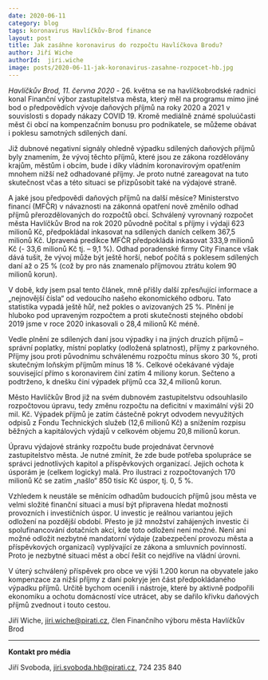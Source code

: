 ```yaml
---
date: 2020-06-11
category: blog
tags: koronavirus Havlíčkův-Brod finance
layout: post
title: Jak zasáhne koronavirus do rozpočtu Havlíčkova Brodu?
author: Jiří Wiche
authorId:  jiri.wiche
image: posts/2020-06-11-jak-koronavirus-zasahne-rozpocet-hb.jpg	
---
```


*Havlíčkův Brod, 11. června 2020* - 26. května se na havlíčkobrodské radnici konal Finanční výbor zastupitelstva města, který měl na programu mimo jiné bod o předpovědích vývoje daňových příjmů na roky 2020 a 2021 v souvislosti s dopady nákazy COVID 19. Kromě mediálně známé spoluúčasti měst či obcí na kompenzačním bonusu pro podnikatele, se můžeme obávat i poklesu samotných sdílených daní.

Již dubnové negativní signály ohledně výpadku sdílených daňových příjmů byly znamením, že vývoj těchto příjmů, které jsou ze zákona rozdělovány krajům, městům i obcím, bude i díky vládním koronavirovým opatřením mnohem nižší než odhadované příjmy. Je proto nutné zareagovat na tuto skutečnost včas a této situaci se přizpůsobit také na výdajové straně.

A jaké jsou předpovědi daňových příjmů na další měsíce? Ministerstvo financí (MFČR) v návaznosti na zákonná opatření nově změnilo odhad příjmů přerozdělovaných do rozpočtů obcí. Schválený vyrovnaný rozpočet města Havlíčkův Brod na rok 2020 původně počítal s příjmy i výdaji 623 milionů Kč, předpokládal inkasovat na sdílených daních celkem 367,5 milionů Kč. Upravená predikce MFČR předpokládá inkasovat 333,9 milionů Kč (- 33,6 milionů Kč tj. – 9,1 %). Odhad poradenské firmy City Finance však dává tušit, že vývoj může být ještě horší, neboť počítá s poklesem sdílených daní až o 25 % (což by pro nás znamenalo příjmovou ztrátu kolem 90 milionů korun). 

V době, kdy jsem psal tento článek, mně přišly další zpřesňující informace a „nejnovější čísla“ od vedoucího našeho ekonomického odboru. Tato statistika vypadá ještě hůř, než pokles o avizovaných 25 %. Plnění je hluboko pod upraveným rozpočtem a proti skutečnosti stejného období 2019 jsme v roce 2020 inkasovali o 28,4 milionů Kč méně.

Vedle plnění ze sdílených daní jsou výpadky i na jiných druzích příjmů – správní poplatky, místní poplatky (odložená splatnost), příjmy z parkovného. Příjmy jsou proti původnímu schválenému rozpočtu mínus skoro 30 %, proti skutečným loňským příjmům mínus 18 %. Celkové očekávané výdaje související přímo s koronavirem činí zatím 4 miliony korun. Sečteno a podtrženo, k dnešku činí výpadek příjmů cca 32,4 milionů korun. 

Město Havlíčkův Brod již na svém dubnovém zastupitelstvu odsouhlasilo rozpočtovou úpravu, tedy změnu rozpočtu na deficitní v maximální výši 20 mil. Kč. Výpadek příjmů je zatím částečně pokryt odvodem nevyužitých odpisů z Fondu Technických služeb (12,6 milionů Kč) a snížením rozpisu běžných a kapitálových výdajů v celkovém objemu 20,8 milionů korun.

Úpravu výdajové stránky rozpočtu bude projednávat červnové zastupitelstvo města. Je nutné zmínit, že zde bude potřeba spolupráce se správci jednotlivých kapitol a příspěvkových organizací. Jejich ochota k úsporám je (celkem logicky) malá. Pro ilustraci z rozpočtovaných 170 milionů Kč se zatím „našlo“ 850 tisíc Kč úspor, tj. 0, 5 %. 

Vzhledem k neustále se měnícím odhadům budoucích příjmů jsou města ve velmi složité finanční situaci a musí být připravena hledat možnosti provozních i investičních úspor. U investic je reálnou variantou jejich odložení na pozdější období. Přesto je již množství zahájených investic či spolufinancování dotačních akcí, kde toto odložení není možné. Není ani možné odložit nezbytné mandatorní výdaje (zabezpečení provozu města a příspěvkových organizací) vyplývající ze zákona a smluvních povinností. Proto je nezbytné situaci měst a obcí řešit co nejdříve na vládní úrovni.

V úterý schválený příspěvek pro obce ve výši 1.200 korun na obyvatele jako kompenzace za nižší příjmy z daní pokryje jen část předpokládaného výpadku příjmů. Určitě bychom ocenili i nástroje, které by aktivně podpořili ekonomiku a ochotu domácností více utrácet, aby se dařilo křivku daňových příjmů zvednout i touto cestou. 

Jiří Wiche, <jiri.wiche@pirati.cz>, člen Finančního výboru města Havlíčkův Brod

---

**Kontakt pro média**

Jiří Svoboda, <jiri.svoboda.hb@pirati.cz>, 724 235 840
